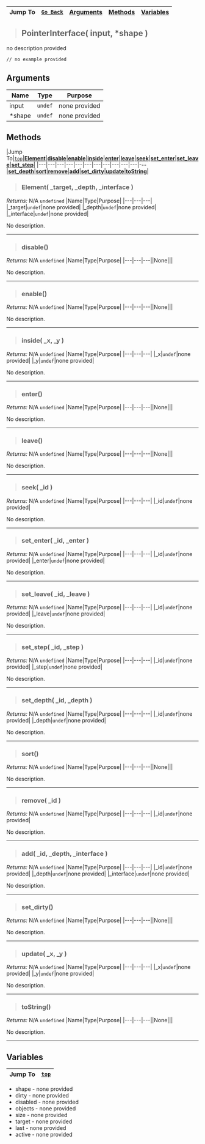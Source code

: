 |Jump To|[`Go Back`]()|[Arguments](#arguments)|[Methods](#methods)|[Variables](#variables)|
|---|---|---|---|---|
>## PointerInterface( input, *shape )
no description provided
```GML
// no example provided
```
## Arguments
|Name|Type|Purpose|
|---|---|---|
|input|`undef`|none provided|
|*shape|`undef`|none provided|

## Methods
|Jump To|[`top`](#)|[**Element**](#Element-_target-_depth-_interface-)|[**disable**](#disable)|[**enable**](#enable)|[**inside**](#inside-_x-_y-)|[**enter**](#enter)|[**leave**](#leave)|[**seek**](#seek-_id-)|[**set_enter**](#set_enter-_id-_enter-)|[**set_leave**](#set_leave-_id-_leave-)|[**set_step**](#set_step-_id-_step-)|
|---|---|---|---|---|---|---|---|---|---|---|---|[**set_depth**](#set_depth-_id-_depth-)|[**sort**](#sort)|[**remove**](#remove-_id-)|[**add**](#add-_id-_depth-_interface-)|[**set_dirty**](#set_dirty)|[**update**](#update-_x-_y-)|[**toString**](#toString)|
> ### Element( _target, _depth, _interface )
*Returns:* N/A `undefined`
|Name|Type|Purpose|
|---|---|---|
|_target|`undef`|none provided|
|_depth|`undef`|none provided|
|_interface|`undef`|none provided|

No description.
***
> ### disable()
*Returns:* N/A `undefined`
|Name|Type|Purpose|
|---|---|---||None|||

No description.
***
> ### enable()
*Returns:* N/A `undefined`
|Name|Type|Purpose|
|---|---|---||None|||

No description.
***
> ### inside( _x, _y )
*Returns:* N/A `undefined`
|Name|Type|Purpose|
|---|---|---|
|_x|`undef`|none provided|
|_y|`undef`|none provided|

No description.
***
> ### enter()
*Returns:* N/A `undefined`
|Name|Type|Purpose|
|---|---|---||None|||

No description.
***
> ### leave()
*Returns:* N/A `undefined`
|Name|Type|Purpose|
|---|---|---||None|||

No description.
***
> ### seek( _id )
*Returns:* N/A `undefined`
|Name|Type|Purpose|
|---|---|---|
|_id|`undef`|none provided|

No description.
***
> ### set_enter( _id, _enter )
*Returns:* N/A `undefined`
|Name|Type|Purpose|
|---|---|---|
|_id|`undef`|none provided|
|_enter|`undef`|none provided|

No description.
***
> ### set_leave( _id, _leave )
*Returns:* N/A `undefined`
|Name|Type|Purpose|
|---|---|---|
|_id|`undef`|none provided|
|_leave|`undef`|none provided|

No description.
***
> ### set_step( _id, _step )
*Returns:* N/A `undefined`
|Name|Type|Purpose|
|---|---|---|
|_id|`undef`|none provided|
|_step|`undef`|none provided|

No description.
***
> ### set_depth( _id, _depth )
*Returns:* N/A `undefined`
|Name|Type|Purpose|
|---|---|---|
|_id|`undef`|none provided|
|_depth|`undef`|none provided|

No description.
***
> ### sort()
*Returns:* N/A `undefined`
|Name|Type|Purpose|
|---|---|---||None|||

No description.
***
> ### remove( _id )
*Returns:* N/A `undefined`
|Name|Type|Purpose|
|---|---|---|
|_id|`undef`|none provided|

No description.
***
> ### add( _id, _depth, _interface )
*Returns:* N/A `undefined`
|Name|Type|Purpose|
|---|---|---|
|_id|`undef`|none provided|
|_depth|`undef`|none provided|
|_interface|`undef`|none provided|

No description.
***
> ### set_dirty()
*Returns:* N/A `undefined`
|Name|Type|Purpose|
|---|---|---||None|||

No description.
***
> ### update( _x, _y )
*Returns:* N/A `undefined`
|Name|Type|Purpose|
|---|---|---|
|_x|`undef`|none provided|
|_y|`undef`|none provided|

No description.
***
> ### toString()
*Returns:* N/A `undefined`
|Name|Type|Purpose|
|---|---|---||None|||

No description.
***

## Variables
|Jump To|[`top`](#)|
|---|---|
* shape - none provided
* dirty - none provided
* disabled - none provided
* objects - none provided
* size - none provided
* target - none provided
* last - none provided
* active - none provided
